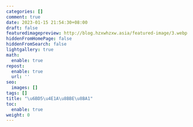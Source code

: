 ```yaml
---
categories: []
comment: true
date: 2023-01-15 21:54:30+08:00
draft: false
featuredimagepreview: http://blog.hzxwhzxw.asia/featured-image/3.webp
hiddenFromHomePage: false
hiddenFromSearch: false
lightgallery: true
math:
  enable: true
repost:
  enable: true
  url: ''
seo:
  images: []
tags: []
title: "\u6BD5\u4E1A\u8BBE\u8BA1"
toc:
  enable: true
weight: 0
---
```

<!--more-->